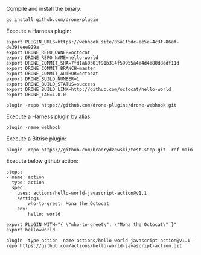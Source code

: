 Compile and install the binary:

```
go install github.com/drone/plugin
```

Execute a Harness plugin:

```
export PLUGIN_URLS=https://webhook.site/05a1f5dc-ee5e-4c3f-86af-de39feee929a
export DRONE_REPO_OWNER=octocat
export DRONE_REPO_NAME=hello-world
export DRONE_COMMIT_SHA=7fd1a60b01f91b314f59955a4e4d4e80d8edf11d
export DRONE_COMMIT_BRANCH=master
export DRONE_COMMIT_AUTHOR=octocat
export DRONE_BUILD_NUMBER=1
export DRONE_BUILD_STATUS=success
export DRONE_BUILD_LINK=http://github.com/octocat/hello-world
export DRONE_TAG=1.0.0

plugin -repo https://github.com/drone-plugins/drone-webhook.git
```

Execute a Harness plugin by alias:

```
plugin -name webhook
```

Execute a Bitrise plugin:

```
plugin -repo https://github.com/bradrydzewski/test-step.git -ref main
```

Execute below github action:

```console
steps:
- name: action
  type: action
  spec:
    uses: actions/hello-world-javascript-action@v1.1
    settings:
        who-to-greet: Mona the Octocat
    env:
        hello: world
```

```
export PLUGIN_WITH="{ \"who-to-greet\": \"Mona the Octocat\" }"
export hello=world

plugin -type action -name actions/hello-world-javascript-action@v1.1 -repo https://github.com/actions/hello-world-javascript-action.git
```